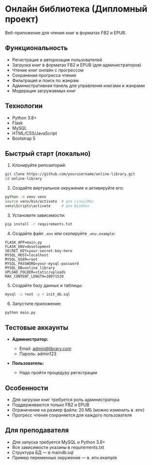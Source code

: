 # Онлайн библиотека (Дипломный проект)

Веб-приложение для чтения книг в форматах FB2 и EPUB.

## Функциональность

- Регистрация и авторизация пользователей
- Загрузка книг в форматах FB2 и EPUB (для администраторов)
- Чтение книг онлайн с прогрессом
- Сохранение прогресса чтения
- Фильтрация и поиск по жанрам
- Административная панель для управления книгами и жанрами
- Модерация загружаемых книг

## Технологии

- Python 3.8+
- Flask
- MySQL
- HTML/CSS/JavaScript
- Bootstrap 5

## Быстрый старт (локально)

1. Клонируйте репозиторий:
```bash
git clone https://github.com/yourusername/online-library.git
cd online-library
```

2. Создайте виртуальное окружение и активируйте его:
```bash
python -m venv venv
source venv/bin/activate  # для Linux/Mac
venv\Scripts\activate     # для Windows
```

3. Установите зависимости:
```bash
pip install -r requirements.txt
```

4. Создайте файл `.env` или скопируйте `.env.example`:
```
FLASK_APP=main.py
FLASK_ENV=development
SECRET_KEY=your-secret-key-here
MYSQL_HOST=localhost
MYSQL_USER=root
MYSQL_PASSWORD=your-mysql-password
MYSQL_DB=online_library
UPLOAD_FOLDER=static/uploads
MAX_CONTENT_LENGTH=20971520
```

5. Создайте базу данных и таблицы:
```bash
mysql -u root -p < init_db.sql
```

6. Запустите приложение:
```bash
python main.py
```


## Тестовые аккаунты

- **Администратор:**
  - Email: admin@library.com
  - Пароль: admin123

- **Пользователь:**
  - Надо пройти процедуру регистрации

## Особенности
- Для загрузки книг требуется роль администратора
- Поддерживаются только FB2 и EPUB
- Ограничение на размер файла: 20 МБ (можно изменить в .env)
- Прогресс чтения сохраняется для каждого пользователя

## Для преподавателя
- Для запуска требуется MySQL и Python 3.8+
- Все зависимости указаны в requirements.txt
- Структура БД — в maindb.sql
- Пример переменных окружения — в .env.example
